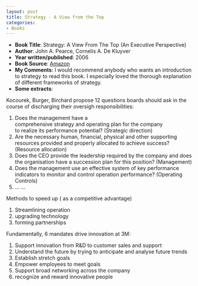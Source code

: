 ```yaml
---
layout: post
title: Strategy - A View from the Top
categories:
- Books
---
```

- **Book Title**: Strategy: A View From The Top (An Executive Perspective)
- **Author**: John A. Pearce, Cornelis A. De Kluyver
- **Year written/published**: 2006
- **Book Source**: [Amazon](http://www.amazon.com/Strategy-View-Top-Executive-Perspective/dp/0131861360)
- **My Comments**: I would recommend anybody who wants an introduction to strategy to read this book. I especially loved the thorough explanation of different frameworks of strategy.
- **Some extracts**:

Kocourek, Burger, Birchard propose 12 questions boards should ask in the course of discharging their oversigh responsibilities:

1. Does the management have a comprehensive strategy and operating plan for the company to realize its performance potential? (Strategic direction)
2. Are the necessary human, financial, physical and other supporting resources provided and properly allocated to achieve success? (Resource allocation)
3. Does the CEO provide the leadership required by the company and does the organisation have a succession plan for this position? (Management)
4. Does the management use an effective system of key performance indicators to monitor and control operation performance? (Operating Controls)
5. ... ...

Methods to speed up ( as a competitive advantage)

1. Streamlining operation
2. upgrading technology
3. forming partnerships

Fundamentally, 6 mandates drive innovation at 3M:

1. Support innovation from R&D to customer sales and support
2. Understand the future by trying to anticipate and analyse future trends
3. Establish stretch goals
4. Empower employees to meet goals
5. Support broad networking across the company
6. recognize and reward innovative people
